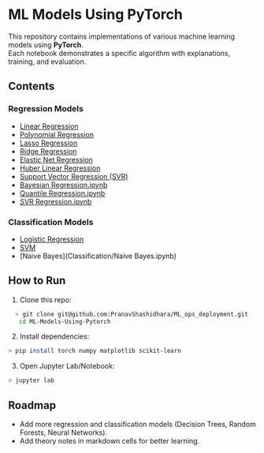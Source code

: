 # ML Models Using PyTorch

This repository contains implementations of various machine learning models using **PyTorch**.  
Each notebook demonstrates a specific algorithm with explanations, training, and evaluation.

## Contents

### Regression Models
- [Linear Regression](Regression/Linear_Regression.ipynb)
- [Polynomial Regression](Regression/Polynomial_Regression.ipynb)
- [Lasso Regression](Regression/Lasso_Regression.ipynb)
- [Ridge Regression](Regression/Ridge%20Regression.ipynb)
- [Elastic Net Regression](Regression/Elastic%20Regression.ipynb)
- [Huber Linear Regression](Regression/Huber%20Linear%20Regression.ipynb)
- [Support Vector Regression (SVR)](Regression/SVR%20Regression.ipynb)
- [Bayesian Regression.ipynb](Regression/Bayesian%20Regression.ipynb)
- [Quantile Regression.ipynb](Regression/Qunatile%20Regression.ipynb)
- [SVR Regression.ipynb](Regression/SVR%20Regression.ipynb)

### Classification Models 
- [Logistic Regression](Classification/Logistic%20Regression.ipynb)
- [SVM](Classification/SVM.ipynb)
- [Naive Bayes](Classification/Naive Bayes.ipynb)
## How to Run
1. Clone this repo:
```bash
  > git clone git@github.com:PranavShashidhara/ML_ops_deployment.git
   cd ML-Models-Using-Pytorch
```
2. Install dependencies: 
```bash 
> pip install torch numpy matplotlib scikit-learn
```
3. Open Jupyter Lab/Notebook: 
```bash 
> jupyter lab
```

## Roadmap

- Add more regression and classification models (Decision Trees, Random Forests, Neural Networks).
- Add theory notes in markdown cells for better learning.